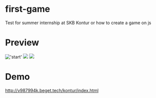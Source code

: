 # first-game
Test for summer internship at SKB Kontur or how to create a game on js

# Preview
!['start'](https://github.com/malcev-dmitry/first-game/blob/master/src/assets/images/preview/preview1.png)
![](https://github.com/malcev-dmitry/first-game/blob/master/src/assets/images/preview/preview2.png)
![](https://github.com/malcev-dmitry/first-game/blob/master/src/assets/images/preview/preview3.png)

# Demo
http://v987994k.beget.tech/kontur/index.html


